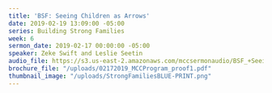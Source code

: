 ```yaml
---
title: 'BSF: Seeing Children as Arrows'
date: 2019-02-19 13:09:00 -05:00
series: Building Strong Families
week: 6
sermon_date: 2019-02-17 00:00:00 -05:00
speaker: Zeke Swift and Leslie Seetin
audio_file: https://s3.us-east-2.amazonaws.com/mccsermonaudio/BSF_+Seeing+Children+as+Arrows.lite.mp3
brochure_file: "/uploads/02172019_MCCProgram_proof1.pdf"
thumbnail_image: "/uploads/StrongFamiliesBLUE-PRINT.png"
---
```


